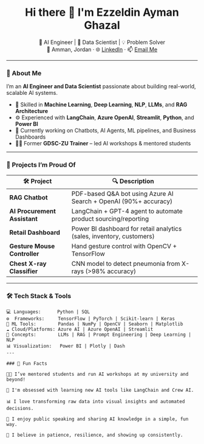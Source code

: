 <h1 align="center">Hi there 👋 I'm Ezzeldin Ayman Ghazal</h1>

<p align="center">
  🚀 AI Engineer | 🧠 Data Scientist | 💡 Problem Solver<br>
  📍 Amman, Jordan · 🌐 <a href="https://linkedin.com/in/ezz-ghazal">LinkedIn</a> · 📫 <a href="mailto:ezzghazal888@gmail.com">Email Me</a>
</p>

---

### 🧠 About Me

I’m an **AI Engineer and Data Scientist** passionate about building real-world, scalable AI systems.

- 💬 Skilled in **Machine Learning**, **Deep Learning**, **NLP**, **LLMs**, and **RAG Architecture**
- ⚙️ Experienced with **LangChain**, **Azure OpenAI**, **Streamlit**, **Python**, and **Power BI**
- 🔭 Currently working on Chatbots, AI Agents, ML pipelines, and Business Dashboards
- 🧑‍🏫 Former **GDSC-ZU Trainer** – led AI workshops & mentored students

---

### 💼 Projects I’m Proud Of

| 🛠️ Project | 🔍 Description |
|--------|-------------|
| **RAG Chatbot** | PDF-based Q&A bot using Azure AI Search + OpenAI (90%+ accuracy) |
| **AI Procurement Assistant** | LangChain + GPT-4 agent to automate product sourcing/reporting |
| **Retail Dashboard** | Power BI dashboard for retail analytics (sales, inventory, customers) |
| **Gesture Mouse Controller** | Hand gesture control with OpenCV + TensorFlow |
| **Chest X-ray Classifier** | CNN model to detect pneumonia from X-rays (>98% accuracy) |

---

### 🛠️ Tech Stack & Tools

```text
💻 Languages:      Python | SQL
⚙️  Frameworks:     TensorFlow | PyTorch | Scikit-learn | Keras
🧪 ML Tools:        Pandas | NumPy | OpenCV | Seaborn | Matplotlib
☁️ Cloud/Platforms: Azure AI | Azure OpenAI | Streamlit
🧠 Concepts:        LLMs | RAG | Prompt Engineering | Deep Learning | NLP
📊 Visualization:   Power BI | Plotly | Dash
---

### 🎉 Fun Facts

🧑‍🏫 I’ve mentored students and run AI workshops at my university and beyond!

🧠 I'm obsessed with learning new AI tools like LangChain and Crew AI.

📊 I love transforming raw data into visual insights and automated decisions.

🎤 I enjoy public speaking and sharing AI knowledge in a simple, fun way.

🧘 I believe in patience, resilience, and showing up consistently.

